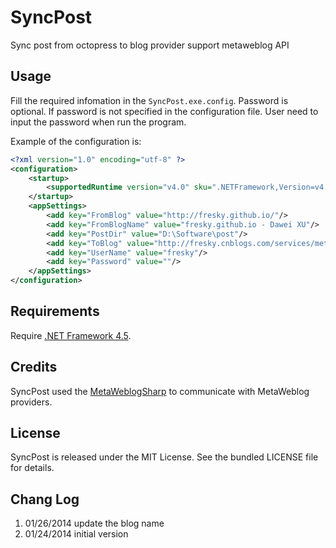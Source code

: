 SyncPost
========

Sync post from octopress to blog provider support metaweblog API

## Usage

Fill the required infomation in the `SyncPost.exe.config`. Password is optional. If password is not specified in the configuration file. User need to input the password when run the program.

Example of the configuration is:
```xml
<?xml version="1.0" encoding="utf-8" ?>
<configuration>
    <startup> 
        <supportedRuntime version="v4.0" sku=".NETFramework,Version=v4.5" />
    </startup>
    <appSettings>
        <add key="FromBlog" value="http://fresky.github.io/"/>
		<add key="FromBlogName" value="fresky.github.io - Dawei XU"/>
        <add key="PostDir" value="D:\Software\post"/>
        <add key="ToBlog" value="http://fresky.cnblogs.com/services/metaweblog.aspx"/>
        <add key="UserName" value="fresky"/>
        <add key="Password" value=""/>
    </appSettings>
</configuration>
```

## Requirements

Require [.NET Framework 4.5](http://msdn.microsoft.com/library/vstudio/5a4x27ek).

## Credits
SyncPost used the [MetaWeblogSharp](http://metaweblogsharp.codeplex.com/) to communicate with MetaWeblog providers.


## License

SyncPost is released under the MIT License. See the bundled LICENSE file for details.

## Chang Log

1. 01/26/2014	update the blog name
2. 01/24/2014	initial version